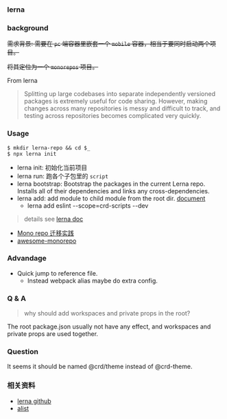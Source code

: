 ### lerna

### background

~~需求背景: 需要在 `pc` 端容器里嵌套一个 `mobile` 容器，相当于要同时启动两个项目。~~

~~将其定位为一个 `monorepos` 项目。~~

From lerna

> Splitting up large codebases into separate independently versioned packages is extremely useful for code sharing. However, making changes across many repositories is messy and difficult to track, and testing across repositories becomes complicated very quickly.

### Usage

```
$ mkdir lerna-repo && cd $_
$ npx lerna init
```

* lerna init: 初始化当前项目
* lerna run: 跑各个子包里的 `script`
* lerna bootstrap: Bootstrap the packages in the current Lerna repo. Installs all of their dependencies and links any cross-dependencies.
* lerna add: add module to child module from the root dir. [document](https://github.com/lerna/lerna/tree/master/commands/add#examples)
  * lerna add eslint --scope=crd-scripts --dev

> details see [lerna doc](https://lerna.js.org/)


* [Mono repo 迁移实践](https://medium.com/@banyudu/mono-repo-%E8%BF%81%E7%A7%BB%E5%AE%9E%E8%B7%B5-eaf955aaf4d7)
* [awesome-monorepo](https://github.com/korfuri/awesome-monorepo)

### Advandage

* Quick jump to reference file.
  * Instead webpack alias maybe do extra config.

### Q & A

> why should add workspaces and private props in the root?

The root package.json usually not have any effect, and workspaces and private props are used together.

### Question

It seems it should be named @crd/theme instead of @crd-theme.

### 相关资料

* [lerna github](https://github.com/lerna)
* [alist](https://github.com/alibaba/alist)


